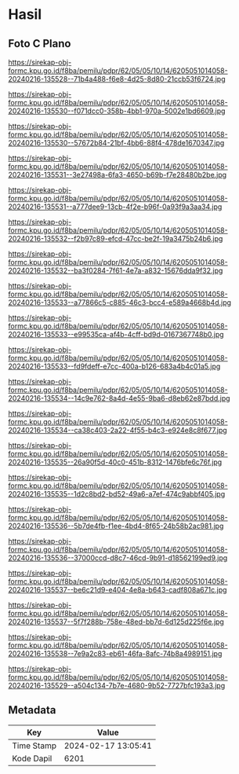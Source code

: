 # Hasil

## Foto C Plano

https://sirekap-obj-formc.kpu.go.id/f8ba/pemilu/pdpr/62/05/05/10/14/6205051014058-20240216-135528--71b4a488-f6e8-4d25-8d80-21ccb53f6724.jpg

https://sirekap-obj-formc.kpu.go.id/f8ba/pemilu/pdpr/62/05/05/10/14/6205051014058-20240216-135530--f071dcc0-358b-4bb1-970a-5002e1bd6609.jpg

https://sirekap-obj-formc.kpu.go.id/f8ba/pemilu/pdpr/62/05/05/10/14/6205051014058-20240216-135530--57672b84-21bf-4bb6-88f4-478de1670347.jpg

https://sirekap-obj-formc.kpu.go.id/f8ba/pemilu/pdpr/62/05/05/10/14/6205051014058-20240216-135531--3e27498a-6fa3-4650-b69b-f7e28480b2be.jpg

https://sirekap-obj-formc.kpu.go.id/f8ba/pemilu/pdpr/62/05/05/10/14/6205051014058-20240216-135531--a777dee9-13cb-4f2e-b96f-0a93f9a3aa34.jpg

https://sirekap-obj-formc.kpu.go.id/f8ba/pemilu/pdpr/62/05/05/10/14/6205051014058-20240216-135532--f2b97c89-efcd-47cc-be2f-19a3475b24b6.jpg

https://sirekap-obj-formc.kpu.go.id/f8ba/pemilu/pdpr/62/05/05/10/14/6205051014058-20240216-135532--ba3f0284-7f61-4e7a-a832-15676dda9f32.jpg

https://sirekap-obj-formc.kpu.go.id/f8ba/pemilu/pdpr/62/05/05/10/14/6205051014058-20240216-135533--a77866c5-c885-46c3-bcc4-e589a4668b4d.jpg

https://sirekap-obj-formc.kpu.go.id/f8ba/pemilu/pdpr/62/05/05/10/14/6205051014058-20240216-135533--e99535ca-af4b-4cff-bd9d-0167367748b0.jpg

https://sirekap-obj-formc.kpu.go.id/f8ba/pemilu/pdpr/62/05/05/10/14/6205051014058-20240216-135533--fd9fdeff-e7cc-400a-b126-683a4b4c01a5.jpg

https://sirekap-obj-formc.kpu.go.id/f8ba/pemilu/pdpr/62/05/05/10/14/6205051014058-20240216-135534--14c9e762-8a4d-4e55-9ba6-d8eb62e87bdd.jpg

https://sirekap-obj-formc.kpu.go.id/f8ba/pemilu/pdpr/62/05/05/10/14/6205051014058-20240216-135534--ca38c403-2a22-4f55-b4c3-e924e8c8f677.jpg

https://sirekap-obj-formc.kpu.go.id/f8ba/pemilu/pdpr/62/05/05/10/14/6205051014058-20240216-135535--26a90f5d-40c0-451b-8312-1476bfe6c76f.jpg

https://sirekap-obj-formc.kpu.go.id/f8ba/pemilu/pdpr/62/05/05/10/14/6205051014058-20240216-135535--1d2c8bd2-bd52-49a6-a7ef-474c9abbf405.jpg

https://sirekap-obj-formc.kpu.go.id/f8ba/pemilu/pdpr/62/05/05/10/14/6205051014058-20240216-135536--5b7de4fb-f1ee-4bd4-8f65-24b58b2ac981.jpg

https://sirekap-obj-formc.kpu.go.id/f8ba/pemilu/pdpr/62/05/05/10/14/6205051014058-20240216-135536--37000ccd-d8c7-46cd-9b91-d18562199ed9.jpg

https://sirekap-obj-formc.kpu.go.id/f8ba/pemilu/pdpr/62/05/05/10/14/6205051014058-20240216-135537--be6c21d9-e404-4e8a-b643-cadf808a671c.jpg

https://sirekap-obj-formc.kpu.go.id/f8ba/pemilu/pdpr/62/05/05/10/14/6205051014058-20240216-135537--5f7f288b-758e-48ed-bb7d-6d125d225f6e.jpg

https://sirekap-obj-formc.kpu.go.id/f8ba/pemilu/pdpr/62/05/05/10/14/6205051014058-20240216-135538--7e9a2c83-eb61-46fa-8afc-74b8a4989151.jpg

https://sirekap-obj-formc.kpu.go.id/f8ba/pemilu/pdpr/62/05/05/10/14/6205051014058-20240216-135529--a504c134-7b7e-4680-9b52-7727bfc193a3.jpg


## Metadata

| Key        | Value               |
| ---------- | ------------------- |
| Time Stamp | 2024-02-17 13:05:41 |
| Kode Dapil | 6201                |



